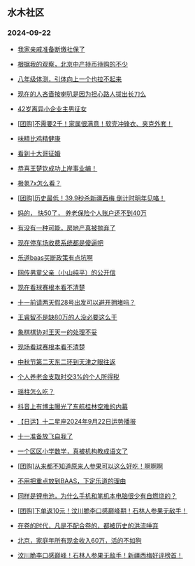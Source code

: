 ## 水木社区 
### 2024-09-22

+ [我家亲戚准备断缴社保了](https://www.newsmth.net/nForum/article/WorkingLife/175786)

+ [根据我的观察，北京中产持币待购的不少](https://www.newsmth.net/nForum/article/OurEstate/3091468)

+ [八年级体测，引体向上一个也拉不起来](https://www.newsmth.net/nForum/article/PreUnivEdu/208180)

+ [现在的人吝啬按喇叭是因为担心路人拔出长刀么](https://www.newsmth.net/nForum/article/AutoWorld/1944918943)

+ [42岁离异小企业主男征女](https://www.newsmth.net/nForum/article/PieLove/2896153)

+ [[团购]不需要2千！家属很满意！软壳冲锋衣、夹克外套！](https://www.newsmth.net/nForum/article/ADAgent_TG/1326009)

+ [味精比鸡精健康](https://www.newsmth.net/nForum/article/Food/1721815)

+ [看到十大哥征婚](https://www.newsmth.net/nForum/article/Divorce/2097982)

+ [恭喜王楚钦成功上岸事业编！](https://www.newsmth.net/nForum/article/Pingpang/14154)

+ [极氪7x怎么看？](https://www.newsmth.net/nForum/article/GreenAuto/1673920)

+ [[团购]历史最低！39.9秒杀新疆西梅 倒计时明年见咯！](https://www.newsmth.net/nForum/article/ADAgent_TG/1326062)

+ [妈的， 快50了， 养老保险个人账户还不到40万](https://www.newsmth.net/nForum/article/WorkingLife/178765)

+ [有没有一种可能，房地产真被抛弃了](https://www.newsmth.net/nForum/article/OurEstate/3092090)

+ [现在停车场收费系统都是傻逼吧](https://www.newsmth.net/nForum/article/AutoWorld/1944919322)

+ [乐道baas买断政策有点坑啊](https://www.newsmth.net/nForum/article/GreenAuto/1673850)

+ [网传男童父亲（小山纯平）的公开信](https://www.newsmth.net/nForum/article/FamilyLife/1766858776)

+ [现在看球赛根本看不清楚](https://www.newsmth.net/nForum/article/WorldSoccer/18099821)

+ [十一前请两天假28号出发可以避开拥堵吗？](https://www.newsmth.net/nForum/article/AutoTravel/13662807)

+ [王睿智不是缺80万的人没必要这么干](https://www.newsmth.net/nForum/article/TV/1691540)

+ [象棋棋协对王天一的处理不妥](https://www.newsmth.net/nForum/article/XiangQi/220154)

+ [现场看球赛根本看不清楚](https://www.newsmth.net/nForum/article/WorldSoccer/18099821)

+ [中秋节第二天东二环到天津之眼往返](https://www.newsmth.net/nForum/article/Cyclone/1018433)

+ [个人养老金支取时交3%的个人所得税](https://www.newsmth.net/nForum/article/MyWallet/1208530)

+ [瑶柱怎么吃？](https://www.newsmth.net/nForum/article/Food/1722154)

+ [抖音上有博主曝光了东航桂林空难的内幕](https://www.newsmth.net/nForum/article/Flyers/234683)

+ [【日运】十二星座2024年9月22日运势播报](https://www.newsmth.net/nForum/article/Astrology/3529144)

+ [十一准备放飞自我了](https://www.newsmth.net/nForum/article/AutoTravel/13662997)

+ [一个区区小学数学，真被机构教成语文了](https://www.newsmth.net/nForum/article/ChildEducation/2441252)

+ [[团购]从来都不知道原来人参果可以这么好吃！啊啊啊](https://www.newsmth.net/nForum/article/ADAgent_TG/1326062)

+ [不用把重点放到BAAS，下定乐道的理由](https://www.newsmth.net/nForum/article/GreenAuto/1674011)

+ [同样是锂电池，为什么手机和笔机本电脑很少有自燃烧的？](https://www.newsmth.net/nForum/article/GreenAuto/1674276)

+ [[团购]下单返10元！汶川脆李口感巅峰期！石林人参果无敌手！](https://www.newsmth.net/nForum/article/ADAgent_TG/1326062)

+ [在卷的时代，凡是不配合卷的，都被历史的洪流唾弃](https://www.newsmth.net/nForum/article/ChildEducation/2441267)

+ [北京，家庭年所有现金收入60万，活的不如狗](https://www.newsmth.net/nForum/article/FamilyLife/1766859240)

+ [汶川脆李口感巅峰！石林人参果无敌手！新疆西梅好评榜首！](https://www.newsmth.net/nForum/article/ADAgent_TG/1326062)

